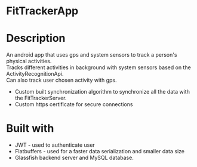 # FitTrackerApp

# Description

An android app that uses gps and system sensors to track a person's physical activities. </br>
  Tracks different activities in background with system sensors based on the ActivityRecognitionApi. </br>
   Can also track user chosen activity with gps.
  
  * Custom built synchronization algorithm to synchronize all the data with the FitTrackerServer.
  * Custom https certificate for secure connections

# Built with
  * JWT - used to authenticate user
  * Flatbuffers - used for a faster data serialization and smaller data size
  * Glassfish backend server and MySQL database.
  

